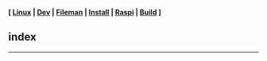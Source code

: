 <link href="style.css" rel="stylesheet"></link>

**[ [Linux](linux/00-linux.html) | [Dev](dev/00-dev.html)
| [Fileman](fileman/00-fileman.html) | [Install](other/05-install.html)
| [Raspi](other/10-raspi.html) | [Build](other/15-build.html) ]**

## index

---


